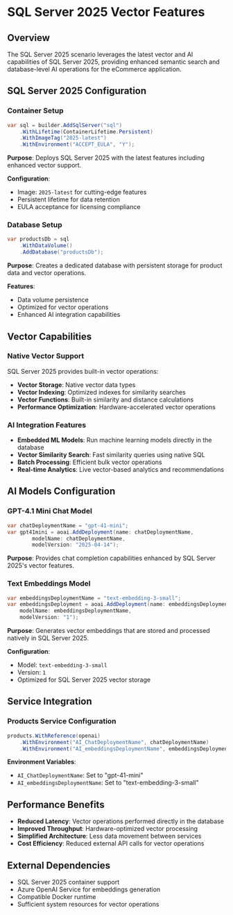 # SQL Server 2025 Vector Features

## Overview
The SQL Server 2025 scenario leverages the latest vector and AI capabilities of SQL Server 2025, providing enhanced semantic search and database-level AI operations for the eCommerce application.

## SQL Server 2025 Configuration

### Container Setup
```csharp
var sql = builder.AddSqlServer("sql")
    .WithLifetime(ContainerLifetime.Persistent)
    .WithImageTag("2025-latest")
    .WithEnvironment("ACCEPT_EULA", "Y");
```

**Purpose**: Deploys SQL Server 2025 with the latest features including enhanced vector support.

**Configuration**:
- Image: `2025-latest` for cutting-edge features
- Persistent lifetime for data retention
- EULA acceptance for licensing compliance

### Database Setup
```csharp
var productsDb = sql
    .WithDataVolume()
    .AddDatabase("productsDb");
```

**Purpose**: Creates a dedicated database with persistent storage for product data and vector operations.

**Features**:
- Data volume persistence
- Optimized for vector operations
- Enhanced AI integration capabilities

## Vector Capabilities

### Native Vector Support
SQL Server 2025 provides built-in vector operations:
- **Vector Storage**: Native vector data types
- **Vector Indexing**: Optimized indexes for similarity searches
- **Vector Functions**: Built-in similarity and distance calculations
- **Performance Optimization**: Hardware-accelerated vector operations

### AI Integration Features
- **Embedded ML Models**: Run machine learning models directly in the database
- **Vector Similarity Search**: Fast similarity queries using native SQL
- **Batch Processing**: Efficient bulk vector operations
- **Real-time Analytics**: Live vector-based analytics and recommendations

## AI Models Configuration

### GPT-4.1 Mini Chat Model
```csharp
var chatDeploymentName = "gpt-41-mini";
var gpt41mini = aoai.AddDeployment(name: chatDeploymentName,
        modelName: chatDeploymentName,
        modelVersion: "2025-04-14");
```

**Purpose**: Provides chat completion capabilities enhanced by SQL Server 2025's vector features.

### Text Embeddings Model
```csharp
var embeddingsDeploymentName = "text-embedding-3-small";
var embeddingsDeployment = aoai.AddDeployment(name: embeddingsDeploymentName,
    modelName: embeddingsDeploymentName,
    modelVersion: "1");
```

**Purpose**: Generates vector embeddings that are stored and processed natively in SQL Server 2025.

**Configuration**:
- Model: `text-embedding-3-small`
- Version: `1`
- Optimized for SQL Server 2025 vector storage

## Service Integration

### Products Service Configuration
```csharp
products.WithReference(openai)
    .WithEnvironment("AI_ChatDeploymentName", chatDeploymentName)
    .WithEnvironment("AI_embeddingsDeploymentName", embeddingsDeploymentName);
```

**Environment Variables**:
- `AI_ChatDeploymentName`: Set to "gpt-41-mini"
- `AI_embeddingsDeploymentName`: Set to "text-embedding-3-small"

## Performance Benefits
- **Reduced Latency**: Vector operations performed directly in the database
- **Improved Throughput**: Hardware-optimized vector processing
- **Simplified Architecture**: Less data movement between services
- **Cost Efficiency**: Reduced external API calls for vector operations

## External Dependencies
- SQL Server 2025 container support
- Azure OpenAI Service for embeddings generation
- Compatible Docker runtime
- Sufficient system resources for vector operations